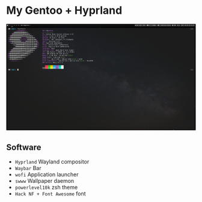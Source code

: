 # My Gentoo + Hyprland
![alt text](https://github.com/thedanilfez/gentoo-hyprland/blob/master/screenshot.png?raw=true)
## Software
- `Hyprland` Wayland compositor
- `Waybar` Bar
- `wofi` Application launcher
- `swww` Wallpaper daemon
- `powerlevel10k` zsh theme
- `Hack NF + Font Awesome` font
